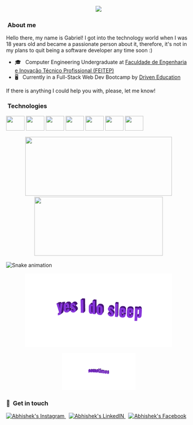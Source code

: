 <p align="center">
  <img src="https://readme-typing-svg.herokuapp.com?color=%235A3DF7&size=23&lines=%F0%9F%92%BB+Hi+there!+I'm+a+Developer!;Welcome+to+my+Github+profile!">
</p>

<h3> &nbsp;About me </h3>

<!-- - 🗿 &nbsp; Full-time student.   -->
Hello there, my name is Gabriel! I got into the technology world when I was 18 years old and became a passionate person about it, therefore, it's not in my plans to quit being a software developer any time soon  :)
- 🎓 &nbsp; Computer Engineering Undergraduate at <a href="http://www.feitep.edu.br/">Faculdade de Engenharia e Inovação Técnico Profissional (FEITEP)</a>
- 🖥 &nbsp; Currently in a Full-Stack Web Dev Bootcamp by <a href="https://www.driven.com.br/">Driven Education</a>

If there is anything I could help you with, please, let me know!

<h3> &nbsp;Technologies</h3>

 <img src="https://cdn.jsdelivr.net/gh/devicons/devicon/icons/html5/html5-original.svg" width="50" height="40"/> <img src="https://cdn.jsdelivr.net/gh/devicons/devicon/icons/css3/css3-original.svg" width="50" height="40"/> <img src="https://cdn.jsdelivr.net/gh/devicons/devicon/icons/javascript/javascript-original.svg" width="50" height="40"/> <img src="https://cdn.jsdelivr.net/gh/devicons/devicon/icons/react/react-original.svg" width="50" height="40"/> <img src="https://cdn.jsdelivr.net/gh/devicons/devicon/icons/cplusplus/cplusplus-original.svg" width="50" height="40"/> <img src="https://cdn.jsdelivr.net/gh/devicons/devicon/icons/linux/linux-original.svg" width="50" height="40"/> <img 
src="https://cdn.jsdelivr.net/gh/devicons/devicon/icons/arduino/arduino-original.svg" width="50" height="40"/>

<p align="center">
<img src="https://github-readme-stats.vercel.app/api/wakatime?username=gabrzeoN&theme=tokyonight&show_icons=true&layout=default&langs_count=4" height="160px", width="400px" />
<img src="https://github-readme-stats.vercel.app/api?username=gabrzeoN&theme=tokyonight&custom_title=Github Stats&include_all_commits=true&count_private=true&cache_seconds=4600" height="160px", width="350px" />
</p>

 ![Snake animation](https://github.com/gabrzeoN/gabrzeoN/blob/output/github-contribution-grid-snake.svg)

<p align="center">
  <img width="400" src="https://github.com/NivaldoFarias/NivaldoFarias/blob/main/img/yes-i-do-sleep.gif">
</p>
<p align="center">
  <img height="100" src="https://github.com/NivaldoFarias/NivaldoFarias/blob/main/img/sometimes.gif">
</p>

<h3>📩 &nbsp;Get in touch</h3> 

<p align="left">
  <a href="https://www.instagram.com/gabrzeon/">
    <img alt="Abhishek's Instagram" width="30px" src="https://raw.githubusercontent.com/hussainweb/hussainweb/main/icons/instagram.png" />
  </a>
  &nbsp;
  <a href="https://www.linkedin.com/in/GabrielCari">
    <img alt="Abhishek's LinkedIN" width="30px" src="https://raw.githubusercontent.com/peterthehan/peterthehan/master/assets/linkedin.svg" />
  </a> 
   &nbsp;
  <a href="https://www.facebook.com/gabrzeoN/">
    <img alt="Abhishek's Facebook" width="30px" src="https://cdn.jsdelivr.net/gh/devicons/devicon/icons/facebook/facebook-plain.svg" />
  </a> 
</p>
